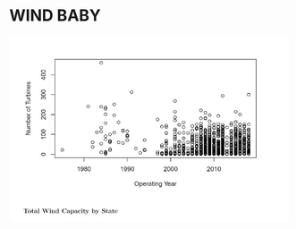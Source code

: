 <!DOCTYPE html>
<html>
<head>
  <meta charset="utf-8">
  <title>Displaying Images</title>
</head>
<body>
<h1>
  WIND BABY
</h1>

 <img src="WindCapByStat.jpg" 
       alt="Wind Cap By State"
       width="500" height="333"> 



</body>
</html>
